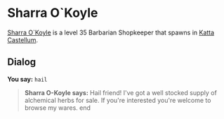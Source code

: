 # Sharra O\`Koyle



[Sharra O\`Koyle](/npc/160198) is a level 35 Barbarian Shopkeeper that spawns in [Katta Castellum](/zone/160).



## Dialog

**You say:** `hail`



>**Sharra O-Koyle says:** Hail friend! I've got a well stocked supply of alchemical herbs for sale. If you're interested you're welcome to browse my wares.
end
